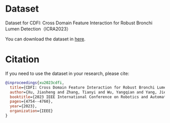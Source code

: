 # Dataset
Dataset for CDFI: Cross Domain Feature Interaction for Robust Bronchi Lumen Detection（ICRA2023）

You can download the dataset in [here](https://drive.google.com/file/d/1iKIr9LL6L5EexmpxkscD9ye85-176KGE/view?usp=drive_link).

# Citation
If you need to use the dataset in your research, please cite:
```bibtex
@inproceedings{xu2023cdfi,
  title={CDFI: Cross Domain Feature Interaction for Robust Bronchi Lumen Detection},
  author={Xu, Jiasheng and Zhang, Tianyi and Wu, Yangqian and Yang, Jie and Yang, Guang--Zhong and Gu, Yun},
  booktitle={2023 IEEE International Conference on Robotics and Automation (ICRA)},
  pages={4754--4760},
  year={2023},
  organization={IEEE}
}
```
